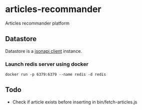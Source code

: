 # articles-recommander
Articles recommander platform

## Datastore
Datastore is a [jsonapi client](https://github.com/holidayextras/jsonapi-client) instance.

### Launch redis server using docker
```
docker run -p 6379:6379 --name redis -d redis
```

## Todo
 * Check if article exists before inserting in bin/fetch-articles.js
